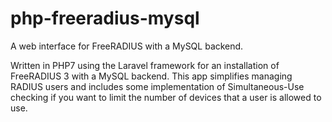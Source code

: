 # php-freeradius-mysql
A web interface for FreeRADIUS with a MySQL backend.

Written in PHP7 using the Laravel framework for an installation of FreeRADIUS 3 with a MySQL backend. This app simplifies managing RADIUS users and includes some implementation of Simultaneous-Use checking if you want to limit the number of devices that a user is allowed to use.
